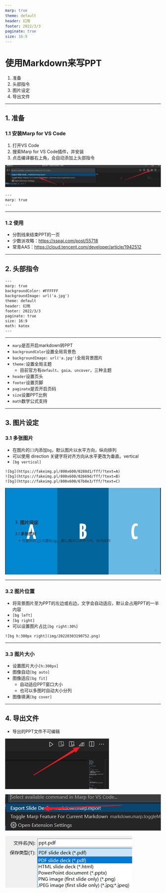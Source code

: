 ```yaml
---
marp: true
theme: default
header: 幻雨
footer: 2022/3/3
paginate: true
size: 16:9
---
```


# 使用Markdown来写PPT

1. 准备
2. 头部指令
3. 图片设定
4. 导出文件

***

## 1. 准备

### 1.1 安装Marp for VS Code

1. 打开VS Code
2. 搜索Marp for VS Code插件，并安装
3. 点击编译器右上角，会自动添加上头部指令

![](img/20220303183714.png)

```
---
marp: true
---
```

***

### 1.2 使用

* 分割线来结束PPT的一页
* 少数派攻略：<https://sspai.com/post/55718>
* 常青AAS：<https://cloud.tencent.com/developer/article/1942512>

***

## 2. 头部指令

```
---
marp: true
backgroundColor: #FFFFFF
backgroundImage: url('a.jpg')
theme: default
header: 幻雨
footer: 2022/3/3
paginate: true
size: 16:9
math: katex
---
```

*** 

* `marp`是否开启markdown转PPT
* `backgroundColor`设置全局背景色
* `backgroundImage: url('a.jpg')`全局背景图片
* `theme:`设置全局主题
    * 目前官方有`default`、`gaia`、`uncover`，三种主题
* `header`设置页头
* `footer`设置页脚
* `paginate`是否开启页码
* `size`设置PPT比例
* `math`数学公式支持

*** 

## 3. 图片设定

### 3.1 多张图片

* 在图片的`[]`内添加`bg`，默认图片以水平方向，纵向排列
* 可以使用 direction 关键字将对齐方向从水平更改为垂直。vertical
* `[bg vertical]`

```
![bg](https://fakeimg.pl/800x600/0288d1/fff/?text=A)
![bg](https://fakeimg.pl/800x600/02669d/fff/?text=B)
![bg](https://fakeimg.pl/800x600/67b8e3/fff/?text=C)
```

![bg h:250px right:40%](img/20220303190752.png)

*** 

### 3.2 图片位置

* 将背景图片至为PPT的左边或右边，文字会自动适应，默认会占用PPT的一半内容
* `[bg left]`
* `[bg right]`
* 可以设置图片占比`[bg right:30%]`

```
![bg h:300px right](img/20220303190752.png)
```

***

### 3.3 图片大小

* 设置图片大小`[h:300px]`
* 图像自动`[bg auto]`
* 图像适应`[bg fit]`
    * 自动适应PPT窗口大小
    * 也可以多图时自动大小分列
* 图像填满`[bg cover]`

***

## 4. 导出文件

* 导出的PPT文件不可编辑

![](img/20220303193339.png)

![bg right:55% h:150px](img/20220303193109.png)

![](img/20220303193312.png)


